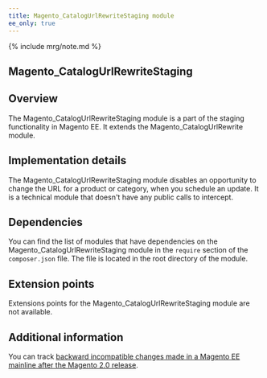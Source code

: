 ```yaml
---
title: Magento_CatalogUrlRewriteStaging module
ee_only: true
---
```


{% include mrg/note.md %}

## Magento_CatalogUrlRewriteStaging

## Overview

The Magento_CatalogUrlRewriteStaging module is a part of the staging functionality in Magento EE. It extends the Magento_CatalogUrlRewrite module.

## Implementation details

The Magento_CatalogUrlRewriteStaging module disables an opportunity to change the URL for a product or category, when you schedule an update. It is a technical module that doesn't have any public calls to intercept.

## Dependencies

You can find the list of modules that have dependencies on the Magento_CatalogUrlRewriteStaging module in the `require` section of the `composer.json` file. The file is located in the root directory of the module.

## Extension points

Extensions points for the Magento_CatalogUrlRewriteStaging module are not available.

## Additional information

You can track [backward incompatible changes made in a Magento EE mainline after the Magento 2.0 release](http://devdocs.magento.com/guides/v2.0/release-notes/changes/ee_changes.html).

